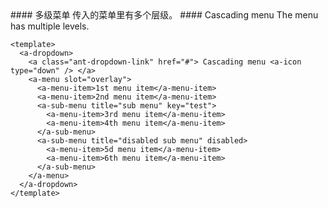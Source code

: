 <cn>
#### 多级菜单
传入的菜单里有多个层级。
</cn>

<us>
#### Cascading menu
The menu has multiple levels.
</us>

```tpl
<template>
  <a-dropdown>
    <a class="ant-dropdown-link" href="#"> Cascading menu <a-icon type="down" /> </a>
    <a-menu slot="overlay">
      <a-menu-item>1st menu item</a-menu-item>
      <a-menu-item>2nd menu item</a-menu-item>
      <a-sub-menu title="sub menu" key="test">
        <a-menu-item>3rd menu item</a-menu-item>
        <a-menu-item>4th menu item</a-menu-item>
      </a-sub-menu>
      <a-sub-menu title="disabled sub menu" disabled>
        <a-menu-item>5d menu item</a-menu-item>
        <a-menu-item>6th menu item</a-menu-item>
      </a-sub-menu>
    </a-menu>
  </a-dropdown>
</template>
```
